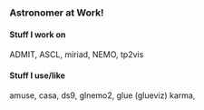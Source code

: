### Astronomer at Work! 


#### Stuff I work on

ADMIT,
ASCL,
miriad,
NEMO,
tp2vis

#### Stuff I use/like

amuse,
casa,
ds9,
glnemo2,
glue (glueviz)
karma,


